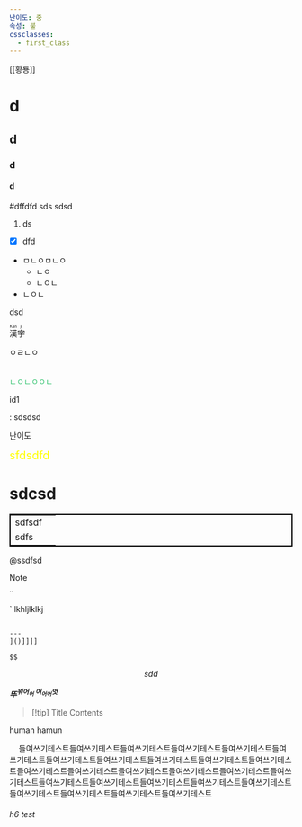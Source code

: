 ```yaml
---
난이도: 중
속성: 불
cssclasses:
  - first_class
---
```



[[황룡]]
# d
## d
### d
#### d
#dffdfd
sds
sdsd

1) ds
- [x] dfd


- ㅁㄴㅇㅁㄴㅇ
	- ㄴㅇ
	- ㄴㅇㄴ
- ㄴㅇㄴ


<span>dsd</span>

<ruby>漢<rt>Kan</rt>字<rt>ji</rt></ruby>


<table>
<tr>ㅇㄹㄴㅇ</tr>
</table>

<font color="#2DC26B">ㄴㅇㄴㅇㅇㄴ</font>



<span class="id1">id1</span>

: sdsdsd


난이도


<span style="font-size: 20px; color: yellow">sfdsdfd</span>

<h1>sdcsd</h1>



<table style="border: 2px solid black">
<tr><td>sdfsdf</td></tr>
<tr><td>sdfs<td/></tr>
</table>

@ssdfsd

> [!NOTE]
> 
> <sup><sub>``</sub></sup>

`
lkhljlklkj

```[[![[[

---
]()]]]]

$$
```



$$
sdd
$$

<b><i>뚜<sup>워어<sub>어</sub>
어<sub>어어</sub>엇</sup></i></b>


> [!tip] Title
> Contents


human
hamun


$\quad$들여쓰기테스트들여쓰기테스트들여쓰기테스트들여쓰기테스트들여쓰기테스트들여쓰기테스트들여쓰기테스트들여쓰기테스트들여쓰기테스트들여쓰기테스트들여쓰기테스트들여쓰기테스트들여쓰기테스트들여쓰기테스트들여쓰기테스트들여쓰기테스트들여쓰기테스트들여쓰기테스트들여쓰기테스트들여쓰기테스트들여쓰기테스트들여쓰기테스트들여쓰기테스트들여쓰기테스트들여쓰기테스트들여쓰기테스트


###### h6 test
